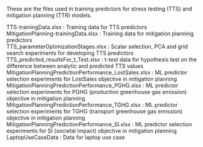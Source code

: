 These are the files used in training predictors for stress testing (TTS) and mitigation planning (TTR) models. 

TTS-trainingData.xlsx                : Training data for TTS predictors<br>
MitigationPlanning-trainingData.xlsx : Training data for mitigation planning predictors<br>
TTS_parameterOptimizationStages.xlsx : Scalar selection, PCA and grid search experiments for developing TTS predictors<br>
TTS_predicted_resultsFor_t_Test.xlsx : t-test data for hypothesis test on the difference between analytic and predicted TTS values<br>
MitigationPlanningPredictionPerformance_LostSales.xlsx : ML predictor selection experiments for LostSales objective in mitigation planning<br>
MitigationPlanningPredictionPerformance_PGHG.xlsx : ML predictor selection experiments for PGHG (production greenhouse gas emission) objective in mitigation planning<br>
MitigationPlanningPredictionPerformance_TGHG.xlsx : ML predictor selection experiments for TGHG (transport greenhouse gas emission) objective in mitigation planning<br>
MitigationPlanningPredictionPerformance_SI.xlsx : ML predictor selection experiments for SI (societal impact) objective in mitigation planning<br>
LaptopUseCaseData : Data for laptop use case
